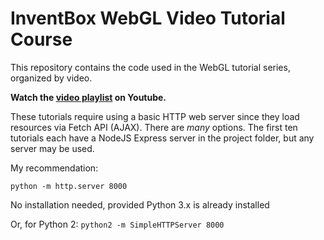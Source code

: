 # InventBox WebGL Video Tutorial Course

This repository contains the code used in the WebGL tutorial series, organized by video.

__Watch the [video playlist](https://www.youtube.com/playlist?list=PL2935W76vRNHFpPUuqmLoGCzwx_8eq5yK) on Youtube.__

These tutorials require using a basic HTTP web server since they load resources
via Fetch API (AJAX).
There are *many* options. The first ten tutorials each have a NodeJS Express 
server in the project folder, but any server may be used.

My recommendation:

```
python -m http.server 8000
```

No installation needed, provided Python 3.x is already installed

Or, for Python 2: `python2 -m SimpleHTTPServer 8000`
